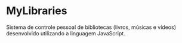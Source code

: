 # MyLibraries
Sistema de controle pessoal de bibliotecas (livros, músicas e vídeos) desenvolvido utilizando a linguagem JavaScript.
